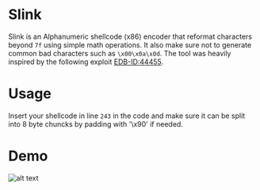 # Slink
Slink is an Alphanumeric shellcode (x86) encoder that reformat characters beyond `7f` using simple math operations. It also make sure not to generate common bad characters such as `\x00\x0a\x0d`. The tool was heavily inspired by the following exploit [EDB-ID:44455](https://exploit-db.com/exploits/44455/).

# Usage
Insert your shellcode in line `243` in the code and make sure it can be split into 8 byte chuncks by padding with '\x90' if needed.

# Demo
![alt text](https://github.com/ihack4falafel/Slink/blob/master/PoC.gif)
